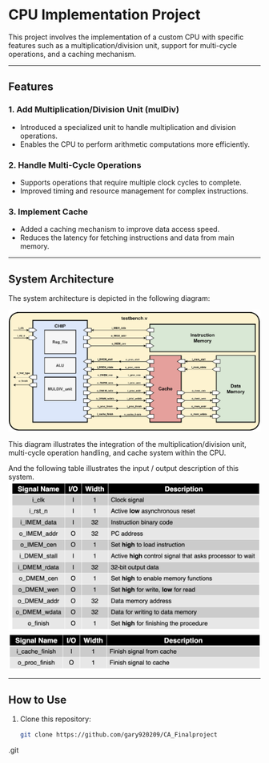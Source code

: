 # CPU Implementation Project

This project involves the implementation of a custom CPU with specific features such as a multiplication/division unit, support for multi-cycle operations, and a caching mechanism.

---

## Features

### 1. **Add Multiplication/Division Unit (mulDiv)**
   - Introduced a specialized unit to handle multiplication and division operations.
   - Enables the CPU to perform arithmetic computations more efficiently.

### 2. **Handle Multi-Cycle Operations**
   - Supports operations that require multiple clock cycles to complete.
   - Improved timing and resource management for complex instructions.

### 3. **Implement Cache**
   - Added a caching mechanism to improve data access speed.
   - Reduces the latency for fetching instructions and data from main memory.

---

## System Architecture

The system architecture is depicted in the following diagram:

![CPU System Architecture](./11.png)

This diagram illustrates the integration of the multiplication/division unit, multi-cycle operation handling, and cache system within the CPU.

And the following table illustrates the input / output description of this system.
![CPU I/O](./12.png)
![CPU I/O](./13.png)

---

## How to Use

1. Clone this repository:
   ```bash
   git clone https://github.com/gary920209/CA_Finalproject
.git
